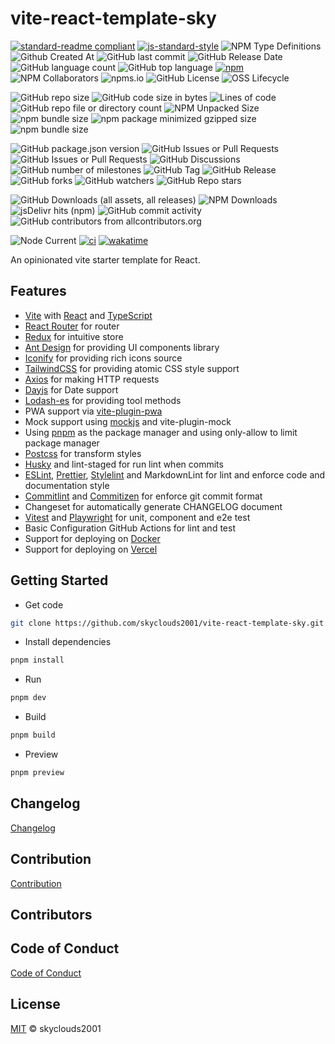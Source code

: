 # vite-react-template-sky

[![standard-readme compliant](https://img.shields.io/badge/readme%20style-standard-brightgreen.svg?style=flat-square)](https://github.com/RichardLitt/standard-readme)
[![js-standard-style](https://img.shields.io/badge/code%20style-standard-brightgreen.svg)](http://standardjs.com)
![NPM Type Definitions](https://img.shields.io/npm/types/chalk)
![Github Created At](https://img.shields.io/github/created-at/skyclouds2001/vite-react-template-sky)
![GitHub last commit](https://img.shields.io/github/last-commit/skyclouds2001/vite-react-template-sky)
![GitHub Release Date](https://img.shields.io/github/release-date/skyclouds2001/vite-react-template-sky)
![GitHub language count](https://img.shields.io/github/languages/count/skyclouds2001/vite-react-template-sky)
![GitHub top language](https://img.shields.io/github/languages/top/skyclouds2001/vite-vue-template-sky)
[![npm](https://img.shields.io/npm/v/%40sky-fly%2Fvite-template)](https://www.npmjs.com/package/%40sky-fly%2Fvite-template)
![NPM Collaborators](https://img.shields.io/npm/collaborators/%40sky-fly%2Fvite-template)
![npms.io](https://img.shields.io/npms-io/final-score/%40sky-fly%2Fvite-template)
![GitHub License](https://img.shields.io/github/license/skyclouds2001/vite-react-template-sky)
![OSS Lifecycle](https://img.shields.io/osslifecycle/skyclouds2001/vite-react-template-sky)

![GitHub repo size](https://img.shields.io/github/repo-size/skyclouds2001/vite-react-template-sky)
![GitHub code size in bytes](https://img.shields.io/github/languages/code-size/skyclouds2001/vite-react-template-sky)
![Lines of code](https://tokei.rs/b1/github/skyclouds2001/vite-react-template-sky)
![GitHub repo file or directory count](https://img.shields.io/github/directory-file-count/skyclouds2001/vite-react-template-sky)
![NPM Unpacked Size](https://img.shields.io/npm/unpacked-size/%40sky-fly%2Fvite-template)
![npm bundle size](https://img.shields.io/bundlephobia/min/%40sky-fly%2Fvite-template)
![npm package minimized gzipped size](https://img.shields.io/bundlejs/size/%40sky-fly%2Fvite-template)
![npm bundle size](https://img.shields.io/bundlephobia/minzip/%40sky-fly%2Fvite-template)

![GitHub package.json version](https://img.shields.io/github/package-json/v/skyclouds2001/vite-react-template-sky)
![GitHub Issues or Pull Requests](https://img.shields.io/github/issues/skyclouds2001/vite-react-template-sky)
![GitHub Issues or Pull Requests](https://img.shields.io/github/issues-pr/skyclouds2001/vite-react-template-sky)
![GitHub Discussions](https://img.shields.io/github/discussions/skyclouds2001/vite-react-template-sky)
![GitHub number of milestones](https://img.shields.io/github/milestones/all/skyclouds2001/vite-react-template-sky)
![GitHub Tag](https://img.shields.io/github/v/tag/skyclouds2001/vite-react-template-sky)
![GitHub Release](https://img.shields.io/github/v/release/skyclouds2001/vite-react-template-sky)
![GitHub forks](https://img.shields.io/github/forks/skyclouds2001/vite-react-template-sky?style=flat)
![GitHub watchers](https://img.shields.io/github/watchers/skyclouds2001/vite-react-template-sky?style=flat)
![GitHub Repo stars](https://img.shields.io/github/stars/skyclouds2001/vite-react-template-sky?style=flat)

![GitHub Downloads (all assets, all releases)](https://img.shields.io/github/downloads/skyclouds2001/vite-react-template-sky/total)
![NPM Downloads](https://img.shields.io/npm/dy/%40sky-fly%2Fvite-template)
![jsDelivr hits (npm)](https://img.shields.io/jsdelivr/npm/hy/%40sky-fly%2Fvite-template)
![GitHub commit activity](https://img.shields.io/github/commit-activity/y/skyclouds2001/vite-react-template-sky)
![GitHub contributors from allcontributors.org](https://img.shields.io/github/all-contributors/skyclouds2001/vite-vue-template-sky)

![Node Current](https://img.shields.io/node/v/%40sky-fly%2Fvite-template)
[![ci](https://github.com/skyclouds2001/vite-react-template-sky/actions/workflows/ci.yml/badge.svg)](https://github.com/skyclouds2001/vite-react-template-sky/actions/workflows/ci.yml)
[![wakatime](https://wakatime.com/badge/user/bfadeccb-56c3-4aa2-abb0-89cf5f9b89be/project/044a2450-7035-45c6-a7b5-966578a05777.svg)](https://wakatime.com/badge/user/bfadeccb-56c3-4aa2-abb0-89cf5f9b89be/project/044a2450-7035-45c6-a7b5-966578a05777)

An opinionated vite starter template for React.

## Features

- [Vite](https://vitejs.dev/) with [React](https://react.dev/) and [TypeScript](https://www.typescriptlang.org/)
- [React Router](https://reactrouter.com/) for router
- [Redux](https://redux.js.org/) for intuitive store
- [Ant Design](https://ant.design/) for providing UI components library
- [Iconify](https://iconify.design/) for providing rich icons source
- [TailwindCSS](https://tailwindcss.com/) for providing atomic CSS style support
- [Axios](https://axios-http.com/) for making HTTP requests
- [Dayjs](https://day.js.org/) for Date support
- [Lodash-es](https://lodash.com/) for providing tool methods
- PWA support via [vite-plugin-pwa](https://vite-pwa-org.netlify.app/)
- Mock support using [mockjs](http://mockjs.com/) and vite-plugin-mock
- Using [pnpm](https://pnpm.io/) as the package manager and using only-allow to limit package manager
- [Postcss](https://postcss.org/) for transform styles
- [Husky](https://typicode.github.io/husky/) and lint-staged for run lint when commits
- [ESLint](https://eslint.org/), [Prettier](https://prettier.io/), [Stylelint](https://stylelint.io/) and MarkdownLint for lint and enforce code and documentation style
- [Commitlint](https://commitlint.js.org/) and [Commitizen](https://commitizen-tools.github.io/commitizen/) for enforce git commit format
- Changeset for automatically generate CHANGELOG document
- [Vitest](https://vitest.dev/) and [Playwright](https://playwright.dev/) for unit, component and e2e test
- Basic Configuration GitHub Actions for lint and test
- Support for deploying on [Docker](https://www.docker.com/)
- Support for deploying on [Vercel](https://vercel.com/)

## Getting Started

- Get code

```bash
git clone https://github.com/skyclouds2001/vite-react-template-sky.git
```

- Install dependencies

```bash
pnpm install
```

- Run

```bash
pnpm dev
```

- Build

```bash
pnpm build
```

- Preview

```bash
pnpm preview
```

## Changelog

[Changelog](CHANGELOG.md)

## Contribution

[Contribution](CONTRIBUTING.md)

## Contributors

<!-- ALL-CONTRIBUTORS-LIST:START - Do not remove or modify this section -->
<!-- prettier-ignore-start -->
<!-- markdownlint-disable -->

<!-- markdownlint-restore -->
<!-- prettier-ignore-end -->

<!-- ALL-CONTRIBUTORS-LIST:END -->

## Code of Conduct

[Code of Conduct](CODE_OF_CONDUCT.md)

## License

[MIT](LICENSE) © skyclouds2001
